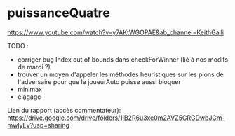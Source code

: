# puissanceQuatre

https://www.youtube.com/watch?v=y7AKtWGOPAE&ab_channel=KeithGalli

TODO : 
- corriger bug Index out of bounds dans checkForWinner (lié à nos modifs de mardi ?)
- trouver un moyen d'appeler les méthodes heuristiques sur les pions de l'adversaire pour que le joueurAuto puisse aussi bloquer
- minimax
- élagage

Lien du rapport (accès commentateur): https://drive.google.com/drive/folders/1jB2R6u3xe0m2AVZ5GRGDwbJCm-mwlyEv?usp=sharing
